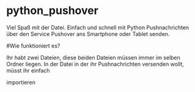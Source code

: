 # python_pushover


Viel Spaß mit der Datei.
Einfach und schnell mit Python Pushnachrichten über den Service Pushover ans Smartphone oder Tablet senden.


#Wie funktioniert es?

Ihr habt zwei Dateien, diese beiden Dateien müssen immer im selben Ordner liegen.
In der Datei in der ihr Pushnachrichten versenden wollt, müsst ihr einfach

<from push import send_push_message> importieren
  
